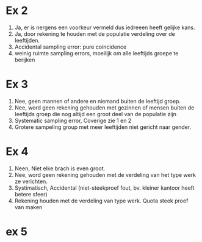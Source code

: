 # Ex 2

1. Ja, er is nergens een voorkeur vermeld dus iedreeen heeft gelijke kans.
2. Ja, door rekening te houden met de populatie verdeling over de leeftijden.
3. Accidental sampling error: pure coincidence
4. weinig ruimte sampling errors, moeilijk om alle leeftijds groepe te berijken

# Ex 3

1. Nee, geen mannen of andere en niemand buiten de leeftijd groep.
2. Nee, word geen rekening gehouden met gezinnen of mensen buiten de leeftijds groep die nog altijd een groot deel van de populatie zijn
3. Systematic sampling error, Coverige zie 1 en 2
4. Grotere sampeling group met meer leeftijden niet gericht naar gender.

# Ex 4

1. Neen, Niet elke brach is even groot.
2. Nee, word geen rekening gehouden met de verdeling van het type werk ze verichten.
3. Systimatisch, Accidental (niet-steekproef fout, bv. kleiner kantoor heeft betere sfeer)
4. Rekening houden met de verdeling van type werk. Quota steek proef van maken

# ex 5
